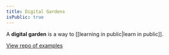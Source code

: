 ```yaml
---
title: Digital Gardens
isPublic: true
---
```


A **digital garden** is a way to [[learning in public|learn in public]].

[View repo of examples](https://github.com/MaggieAppleton/digital-gardeners)
